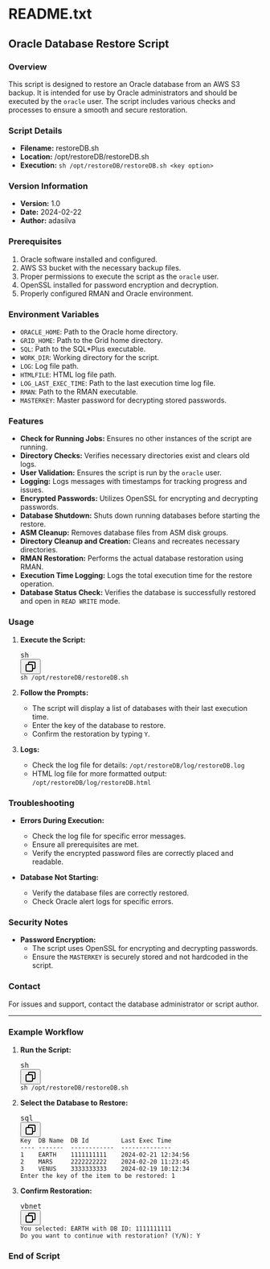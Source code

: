 <div class="markdown prose w-full break-words dark:prose-invert light"><h1>README.txt</h1><h2>Oracle Database Restore Script</h2><h3>Overview</h3><p>This script is designed to restore an Oracle database from an AWS S3 backup. It is intended for use by Oracle administrators and should be executed by the <code>oracle</code> user. The script includes various checks and processes to ensure a smooth and secure restoration.</p><h3>Script Details</h3><ul><li><strong>Filename:</strong> restoreDB.sh</li><li><strong>Location:</strong> /opt/restoreDB/restoreDB.sh</li><li><strong>Execution:</strong> <code>sh /opt/restoreDB/restoreDB.sh &lt;key option&gt;</code></li></ul><h3>Version Information</h3><ul><li><strong>Version:</strong> 1.0</li><li><strong>Date:</strong> 2024-02-22</li><li><strong>Author:</strong> adasilva</li></ul><h3>Prerequisites</h3><ol><li>Oracle software installed and configured.</li><li>AWS S3 bucket with the necessary backup files.</li><li>Proper permissions to execute the script as the <code>oracle</code> user.</li><li>OpenSSL installed for password encryption and decryption.</li><li>Properly configured RMAN and Oracle environment.</li></ol><h3>Environment Variables</h3><ul><li><code>ORACLE_HOME</code>: Path to the Oracle home directory.</li><li><code>GRID_HOME</code>: Path to the Grid home directory.</li><li><code>SQL</code>: Path to the SQL*Plus executable.</li><li><code>WORK_DIR</code>: Working directory for the script.</li><li><code>LOG</code>: Log file path.</li><li><code>HTMLFILE</code>: HTML log file path.</li><li><code>LOG_LAST_EXEC_TIME</code>: Path to the last execution time log file.</li><li><code>RMAN</code>: Path to the RMAN executable.</li><li><code>MASTERKEY</code>: Master password for decrypting stored passwords.</li></ul><h3>Features</h3><ul><li><strong>Check for Running Jobs:</strong> Ensures no other instances of the script are running.</li><li><strong>Directory Checks:</strong> Verifies necessary directories exist and clears old logs.</li><li><strong>User Validation:</strong> Ensures the script is run by the <code>oracle</code> user.</li><li><strong>Logging:</strong> Logs messages with timestamps for tracking progress and issues.</li><li><strong>Encrypted Passwords:</strong> Utilizes OpenSSL for encrypting and decrypting passwords.</li><li><strong>Database Shutdown:</strong> Shuts down running databases before starting the restore.</li><li><strong>ASM Cleanup:</strong> Removes database files from ASM disk groups.</li><li><strong>Directory Cleanup and Creation:</strong> Cleans and recreates necessary directories.</li><li><strong>RMAN Restoration:</strong> Performs the actual database restoration using RMAN.</li><li><strong>Execution Time Logging:</strong> Logs the total execution time for the restore operation.</li><li><strong>Database Status Check:</strong> Verifies the database is successfully restored and open in <code>READ WRITE</code> mode.</li></ul><h3>Usage</h3><ol><li><p><strong>Execute the Script:</strong></p><pre><div class="dark bg-gray-950 rounded-md border-[0.5px] border-token-border-medium"><div class="flex items-center relative text-token-text-secondary bg-token-main-surface-secondary px-4 py-2 text-xs font-sans justify-between rounded-t-md"><span>sh</span><div class="flex items-center"><span class="" data-state="closed"><button class="flex gap-1 items-center"><svg xmlns="http://www.w3.org/2000/svg" width="24" height="24" fill="none" viewBox="0 0 24 24" class="icon-sm"><path fill="currentColor" fill-rule="evenodd" d="M7 5a3 3 0 0 1 3-3h9a3 3 0 0 1 3 3v9a3 3 0 0 1-3 3h-2v2a3 3 0 0 1-3 3H5a3 3 0 0 1-3-3v-9a3 3 0 0 1 3-3h2zm2 2h5a3 3 0 0 1 3 3v5h2a1 1 0 0 0 1-1V5a1 1 0 0 0-1-1h-9a1 1 0 0 0-1 1zM5 9a1 1 0 0 0-1 1v9a1 1 0 0 0 1 1h9a1 1 0 0 0 1-1v-9a1 1 0 0 0-1-1z" clip-rule="evenodd"></path></svg></button></span></div></div><div class="overflow-y-auto p-4" dir="ltr"><code class="!whitespace-pre hljs language-sh">sh /opt/restoreDB/restoreDB.sh
</code></div></div></pre></li><li><p><strong>Follow the Prompts:</strong></p><ul><li>The script will display a list of databases with their last execution time.</li><li>Enter the key of the database to restore.</li><li>Confirm the restoration by typing <code>Y</code>.</li></ul></li><li><p><strong>Logs:</strong></p><ul><li>Check the log file for details: <code>/opt/restoreDB/log/restoreDB.log</code></li><li>HTML log file for more formatted output: <code>/opt/restoreDB/log/restoreDB.html</code></li></ul></li></ol><h3>Troubleshooting</h3><ul><li><p><strong>Errors During Execution:</strong></p><ul><li>Check the log file for specific error messages.</li><li>Ensure all prerequisites are met.</li><li>Verify the encrypted password files are correctly placed and readable.</li></ul></li><li><p><strong>Database Not Starting:</strong></p><ul><li>Verify the database files are correctly restored.</li><li>Check Oracle alert logs for specific errors.</li></ul></li></ul><h3>Security Notes</h3><ul><li><strong>Password Encryption:</strong><ul><li>The script uses OpenSSL for encrypting and decrypting passwords.</li><li>Ensure the <code>MASTERKEY</code> is securely stored and not hardcoded in the script.</li></ul></li></ul><h3>Contact</h3><p>For issues and support, contact the database administrator or script author.</p><hr><h3>Example Workflow</h3><ol><li><strong>Run the Script:</strong><pre><div class="dark bg-gray-950 rounded-md border-[0.5px] border-token-border-medium"><div class="flex items-center relative text-token-text-secondary bg-token-main-surface-secondary px-4 py-2 text-xs font-sans justify-between rounded-t-md"><span>sh</span><div class="flex items-center"><span class="" data-state="closed"><button class="flex gap-1 items-center"><svg xmlns="http://www.w3.org/2000/svg" width="24" height="24" fill="none" viewBox="0 0 24 24" class="icon-sm"><path fill="currentColor" fill-rule="evenodd" d="M7 5a3 3 0 0 1 3-3h9a3 3 0 0 1 3 3v9a3 3 0 0 1-3 3h-2v2a3 3 0 0 1-3 3H5a3 3 0 0 1-3-3v-9a3 3 0 0 1 3-3h2zm2 2h5a3 3 0 0 1 3 3v5h2a1 1 0 0 0 1-1V5a1 1 0 0 0-1-1h-9a1 1 0 0 0-1 1zM5 9a1 1 0 0 0-1 1v9a1 1 0 0 0 1 1h9a1 1 0 0 0 1-1v-9a1 1 0 0 0-1-1z" clip-rule="evenodd"></path></svg></button></span></div></div><div class="overflow-y-auto p-4" dir="ltr"><code class="!whitespace-pre hljs language-sh">sh /opt/restoreDB/restoreDB.sh
</code></div></div></pre></li><li><strong>Select the Database to Restore:</strong><pre><div class="dark bg-gray-950 rounded-md border-[0.5px] border-token-border-medium"><div class="flex items-center relative text-token-text-secondary bg-token-main-surface-secondary px-4 py-2 text-xs font-sans justify-between rounded-t-md"><span>sql</span><div class="flex items-center"><span class="" data-state="closed"><button class="flex gap-1 items-center"><svg xmlns="http://www.w3.org/2000/svg" width="24" height="24" fill="none" viewBox="0 0 24 24" class="icon-sm"><path fill="currentColor" fill-rule="evenodd" d="M7 5a3 3 0 0 1 3-3h9a3 3 0 0 1 3 3v9a3 3 0 0 1-3 3h-2v2a3 3 0 0 1-3 3H5a3 3 0 0 1-3-3v-9a3 3 0 0 1 3-3h2zm2 2h5a3 3 0 0 1 3 3v5h2a1 1 0 0 0 1-1V5a1 1 0 0 0-1-1h-9a1 1 0 0 0-1 1zM5 9a1 1 0 0 0-1 1v9a1 1 0 0 0 1 1h9a1 1 0 0 0 1-1v-9a1 1 0 0 0-1-1z" clip-rule="evenodd"></path></svg></button></span></div></div><div class="overflow-y-auto p-4" dir="ltr"><code class="!whitespace-pre hljs language-sql">Key  DB Name  DB Id         <span class="hljs-keyword">Last</span> <span class="hljs-keyword">Exec</span> <span class="hljs-type">Time</span>
<span class="hljs-comment">---- -------  ------------  --------------</span>
<span class="hljs-number">1</span>    EARTH    <span class="hljs-number">1111111111</span>    <span class="hljs-number">2024</span><span class="hljs-number">-02</span><span class="hljs-number">-21</span> <span class="hljs-number">12</span>:<span class="hljs-number">34</span>:<span class="hljs-number">56</span>
<span class="hljs-number">2</span>    MARS     <span class="hljs-number">2222222222</span>    <span class="hljs-number">2024</span><span class="hljs-number">-02</span><span class="hljs-number">-20</span> <span class="hljs-number">11</span>:<span class="hljs-number">23</span>:<span class="hljs-number">45</span>
<span class="hljs-number">3</span>    VENUS    <span class="hljs-number">3333333333</span>    <span class="hljs-number">2024</span><span class="hljs-number">-02</span><span class="hljs-number">-19</span> <span class="hljs-number">10</span>:<span class="hljs-number">12</span>:<span class="hljs-number">34</span>
Enter the key <span class="hljs-keyword">of</span> the item <span class="hljs-keyword">to</span> be restored: <span class="hljs-number">1</span>
</code></div></div></pre></li><li><strong>Confirm Restoration:</strong><pre><div class="dark bg-gray-950 rounded-md border-[0.5px] border-token-border-medium"><div class="flex items-center relative text-token-text-secondary bg-token-main-surface-secondary px-4 py-2 text-xs font-sans justify-between rounded-t-md"><span>vbnet</span><div class="flex items-center"><span class="" data-state="closed"><button class="flex gap-1 items-center"><svg xmlns="http://www.w3.org/2000/svg" width="24" height="24" fill="none" viewBox="0 0 24 24" class="icon-sm"><path fill="currentColor" fill-rule="evenodd" d="M7 5a3 3 0 0 1 3-3h9a3 3 0 0 1 3 3v9a3 3 0 0 1-3 3h-2v2a3 3 0 0 1-3 3H5a3 3 0 0 1-3-3v-9a3 3 0 0 1 3-3h2zm2 2h5a3 3 0 0 1 3 3v5h2a1 1 0 0 0 1-1V5a1 1 0 0 0-1-1h-9a1 1 0 0 0-1 1zM5 9a1 1 0 0 0-1 1v9a1 1 0 0 0 1 1h9a1 1 0 0 0 1-1v-9a1 1 0 0 0-1-1z" clip-rule="evenodd"></path></svg></button></span></div></div><div class="overflow-y-auto p-4" dir="ltr"><code class="!whitespace-pre hljs language-vbnet">You selected: EARTH <span class="hljs-keyword">with</span> DB ID: <span class="hljs-number">1111111111</span>
<span class="hljs-keyword">Do</span> you want <span class="hljs-keyword">to</span> <span class="hljs-keyword">continue</span> <span class="hljs-keyword">with</span> restoration? (Y/N): Y
</code></div></div></pre></li></ol><h3>End of Script</h3></div>
